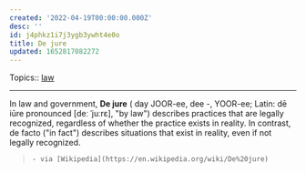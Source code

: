```yaml
---
created: '2022-04-19T00:00:00.000Z'
desc: ''
id: j4phkz1i7j3ygb3ywht4e0o
title: De jure
updated: 1652817082272
---
```

   
Topics::  [law](../topics/law.md)   
   
   
---   
   
In law and government, **De jure** ( day JOOR-ee, dee -⁠, YOOR-ee; Latin: dē iūre pronounced [deː ˈjuːrɛ], "by law") describes practices that are legally recognized, regardless of whether the practice exists in reality. In contrast, de facto ("in fact") describes situations that exist in reality, even if not legally recognized.   
   
>     - via [Wikipedia](https://en.wikipedia.org/wiki/De%20jure)
